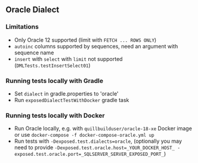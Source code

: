 ## Oracle Dialect

### Limitations

* Only Oracle 12 supported (limit with `FETCH ... ROWS ONLY`)
* `autoinc` columns supported by sequences, need an argument with sequence name
* `insert` with `select` with `limit` not supported (`DMLTests.testInsertSelect01`)

### Running tests locally with Gradle
* Set `dialect` in gradle.properties to 'oracle'
* Run `exposedDialectTestWithDocker` gradle task  

### Running tests locally with Docker
* Run Oracle locally, e.g. with `quillbuilduser/oracle-18-xe` Docker image or use `docker-compose -f docker-compose-oracle.yml up` 
* Run tests with `-Dexposed.test.dialects=oracle`, 
(optionally you may need to provide `-Dexposed.test.oracle.host=_YOUR_DOCKER_HOST_ -exposed.test.oracle.port=_SQLSERVER_SERVER_EXPOSED_PORT_`)
